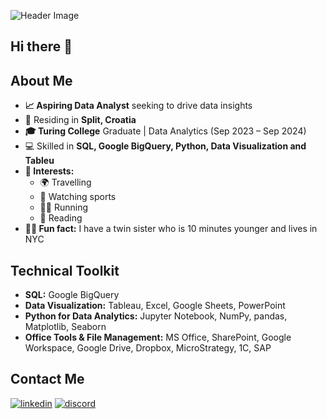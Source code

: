 <!--![Header Image](https://i.imgur.com/m8RRTi8.png) -->
![Header Image](https://i.imgur.com/BnKyfkf.png)

## Hi there 👋

<!--
**kornemar/kornemar** is a ✨ _special_ ✨ repository because its `README.md` (this file) appears on your GitHub profile.

Here are some ideas to get you started:

- 🔭 I’m currently working on ...
- 🌱 I’m currently learning ...
- 👯 I’m looking to collaborate on ...
- 🤔 I’m looking for help with ...
- 💬 Ask me about ...
- 📫 How to reach me: ...
- 😄 Pronouns: ...
- ⚡ Fun fact: ...
-->
## About Me
- **📈 Aspiring Data Analyst** seeking to drive data insights
- 📍 Residing in **Split, Croatia**
- **🎓 Turing College** Graduate | Data Analytics (Sep 2023 – Sep 2024)
- 💻 Skilled in **SQL, Google BigQuery, Python, Data Visualization and Tableu**
- **💫 Interests:**
    - 🌍 Travelling
    - 🏅 Watching sports
    - 🏃‍♀️ Running
    - 📖 Reading
- **👯‍♀️ Fun fact:** I have a twin sister who is 10 minutes younger and lives in NYC

## Technical Toolkit
- **SQL:** Google BigQuery
- **Data Visualization:** Tableau, Excel, Google Sheets, PowerPoint
- **Python for Data Analytics:** Jupyter Notebook, NumPy, pandas, Matplotlib, Seaborn
- **Office Tools & File Management:** MS Office, SharePoint, Google Workspace, Google Drive, Dropbox, MicroStrategy, 1C, SAP

## Contact Me
[![linkedin](https://img.shields.io/badge/linkedin-0A66C2?style=for-the-badge&logo=linkedin&logoColor=white)](https://www.linkedin.com/in/marinakorneva/)
[![discord](https://img.shields.io/badge/Discord-7289DA?style=for-the-badge&logo=discord&logoColor=white)](https://discord.com/channels/1280147003036401735)

<!--## 🔗 Links
[![linkedin](https://img.shields.io/badge/linkedin-0A66C2?style=for-the-badge&logo=linkedin&logoColor=white)]([https://www.linkedin.com/](https://www.linkedin.com/in/marinakorneva/))
[![portfolio](https://img.shields.io/badge/my_portfolio-000?style=for-the-badge&logo=ko-fi&logoColor=white)]([https://katherineoelsner.com/](https://public.tableau.com/app/profile/marina.korneva/vizzes)) -->
